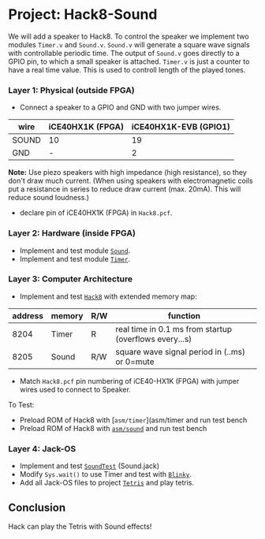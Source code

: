 # Project: Hack8-Sound
We will add a speaker to Hack8. To control the speaker we implement two modules `Timer.v` and `Sound.v`. `Sound.v` will generate a square wave signals with controllable periodic time. The output of `Sound.v` goes directly to a GPIO pin, to which a small speaker is attached. `Timer.v` is just a counter to have a real time value. This is used to controll length of the played tones.

### Layer 1: Physical (outside FPGA)
* Connect a speaker to a GPIO and GND with two jumper wires.


|wire|iCE40HX1K (FPGA)|iCE40HX1K-EVB (GPIO1)|
|-|-|-|
|SOUND|10|19|
|GND|-|2|

**Note:** Use piezo speakers with high impedance (high resistance), so they don't draw much current. (When using speakers with electromagnetic coils put a resistance in series to reduce draw current (max. 20mA). This will reduce sound loudness.)


* declare pin of iCE40HX1K (FPGA) in `Hack8.pcf`.

### Layer 2: Hardware (inside FPGA)
* Implement and test module [`Sound`](Sound).
* Implement and test module [`Timer`](Timer).

### Layer 3: Computer Architecture
* Implement and test [`Hack8`](Hack8) with extended memory map:

 |address | memory|R/W|function|
 |-|-|-|-|
 |8204|Timer|R|real time in 0.1 ms from startup (overflows every...s)|
 |8205|Sound|R/W|square wave signal period in (..ms) or 0=mute|

* Match `Hack8.pcf` pin numbering of iCE40-HX1K (FPGA) with jumper wires used to connect to Speaker.

To Test:
* Preload ROM of Hack8 with [`asm/timer`](asm/timer and run test bench
* Preload ROM of Hack8 with [`asm/sound`](asm/sound) and run test bench

### Layer 4: Jack-OS

* Implement and test [`SoundTest`](SoundTest) (Sound.jack)
* Modify `Sys.wait()` to use Timer and test with [`Blinky`](Blinky).
* Add all Jack-OS files to project [`Tetris`](Tetris) and play tetris.

## Conclusion
Hack can play the Tetris with Sound effects!
